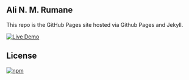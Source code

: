 ## Ali N. M. Rumane

This repo is the GitHub Pages site hosted via Github Pages and Jekyll.

[![Live Demo](https://img.shields.io/badge/view-live--demo-blue.svg?style=flat-square)](https://alirumane.github.io/)

## License

[![npm](https://img.shields.io/npm/l/express.svg)](https://github.com/alirumane/alirumane.github.io/blob/master/LICENSE)

